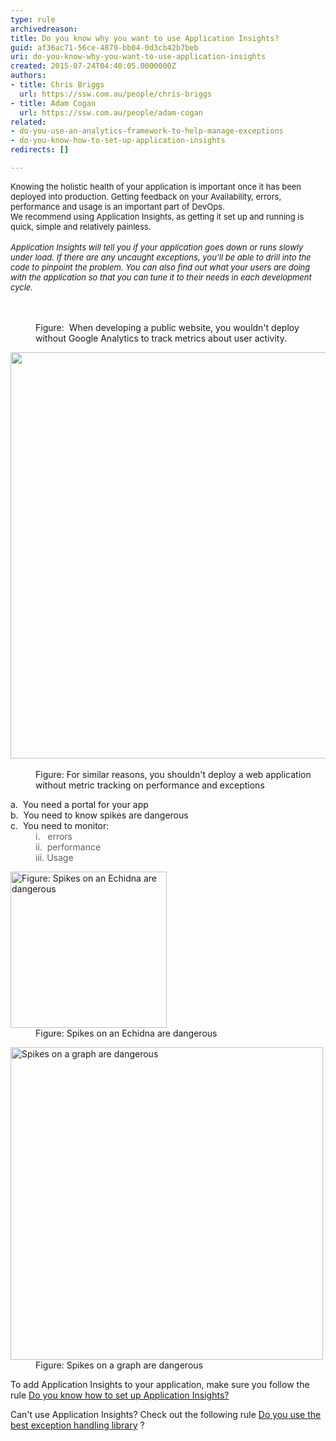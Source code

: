 ```yaml
---
type: rule
archivedreason: 
title: Do you know why you want to use Application Insights?
guid: af36ac71-56ce-4879-bb04-0d3cb42b7beb
uri: do-you-know-why-you-want-to-use-application-insights
created: 2015-07-24T04:40:05.0000000Z
authors:
- title: Chris Briggs
  url: https://ssw.com.au/people/chris-briggs
- title: Adam Cogan
  url: https://ssw.com.au/people/adam-cogan
related:
- do-you-use-an-analytics-framework-to-help-manage-exceptions
- do-you-know-how-to-set-up-application-insights
redirects: []

---
```



<div><font size="2"> Knowing the holistic health of your application is important once it has been deployed into production. Getting feedback on your Availability, errors, performance and usage is an important part of DevOps.<br>We recommend using Application Insights, as getting it set up and running is quick, simple and relatively painless.</font></div><div><font size="2"></font>&#160;</div><div><font size="2"> <em>Application Insights will tell you if your application goes down or runs slowly under load. If there are any uncaught exceptions, you'll be able to drill into the code to pinpoint the problem. You can also find out what your users are doing with the application so that you can tune it to their needs in each development cycle.&#160;&#160;</em> </font></div>
<br><excerpt class='endintro'></excerpt><br>
<dl class="image"><dt> <img src="/PublishingImages/Google-analytics.png" alt="" /> </dt><dd>Figure&#58;&#160; When developing a public website, you wouldn't deploy without Google Analytics to track metrics about user activity. </dd></dl> <dl class="image"> <dt> <img src="/PublishingImages/App-Insights-Dashboard.png" alt="" style="width&#58;650px;" />&#160;</dt><dd>Figure&#58; For similar reasons, you shouldn't deploy a web application without metric tracking on performance and exceptions<br></dd></dl><div><div>a. &#160;You need a portal for your app</div><div>b. &#160;You need to know spikes are dangerous</div><div>c. &#160;You need to monitor&#58;<br></div></div><blockquote style="margin&#58;0px 0px 0px 40px;border&#58;none;padding&#58;0px;"><div><div>​i. &#160; errors</div></div><div><div>ii. &#160;performance</div></div><div><div>iii. Usage</div></div></blockquote><dl class="image"><dt> <img src="http&#58;//www.abc.net.au/reslib/200909/r437355_2104314.jpg" alt="Figure&#58; Spikes on an Echidna are dangerous " style="width&#58;250px;" /> </dt><dd> Figure&#58; Spikes on an Echidna are dangerous&#160;</dd></dl><dl class="image"><dt> <img src="https&#58;//redoubtreporter.files.wordpress.com/2011/07/sockeye-daily-count.jpg" alt="Spikes on a graph are dangerous" style="width&#58;500px;" /> </dt><dd> Figure&#58; Spikes on a graph are dangerous</dd></dl><p>To add Application Insights to your application, make sure you follow the rule <a href="/_layouts/15/FIXUPREDIRECT.ASPX?WebId=3dfc0e07-e23a-4cbb-aac2-e778b71166a2&amp;TermSetId=07da3ddf-0924-4cd2-a6d4-a4809ae20160&amp;TermId=68f64a3a-78ec-49f6-87ed-7ee92af1c809">Do you know how to set up Application Insights?</a></p><p class="ssw15-rteElement-P">Can't use Application Insights? Check out the following rule <a href="/_layouts/15/FIXUPREDIRECT.ASPX?WebId=3dfc0e07-e23a-4cbb-aac2-e778b71166a2&amp;TermSetId=07da3ddf-0924-4cd2-a6d4-a4809ae20160&amp;TermId=8c5a1235-d169-4164-92a1-08812c26fc22">Do you use the best exception handling library</a> ?<br></p>


